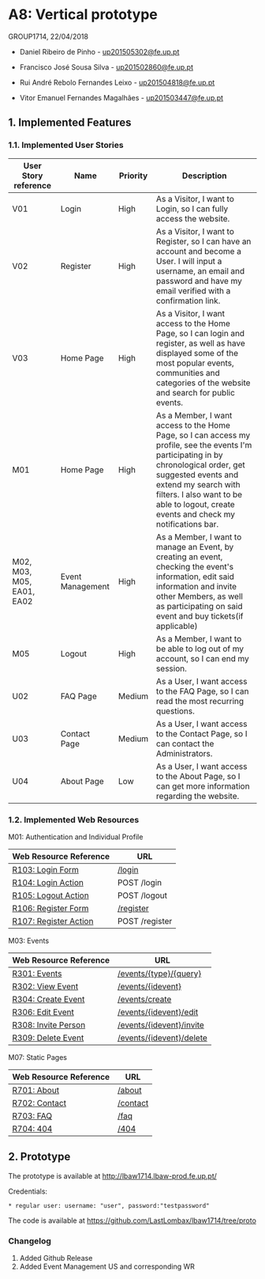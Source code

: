 # A8: Vertical prototype

GROUP1714, 22/04/2018

* Daniel Ribeiro de Pinho - up201505302@fe.up.pt

* Francisco José Sousa Silva - up201502860@fe.up.pt

* Rui André Rebolo Fernandes Leixo - up201504818@fe.up.pt

* Vitor Emanuel Fernandes Magalhães - up201503447@fe.up.pt


 
## 1. Implemented Features
 
### 1.1. Implemented User Stories 
 
| User Story reference | Name                   | Priority                   | Description                   |
| -------------------- | ---------------------- | -------------------------- | ----------------------------- |
| V01 | Login | High | As a Visitor, I want to Login, so I can fully access the website. |
| V02 | Register | High | As a Visitor, I want to Register, so I can have an account and become a User. I will input a username, an email and password and have my email verified with a confirmation link. |
| V03 | Home Page | High | As a Visitor, I want access to the Home Page, so I can login and register, as well as have displayed some of the most popular events, communities and categories of the website and search for public events. |
| M01 | Home Page | High | As a Member, I want access to the Home Page, so I can access my profile, see the events I&#39;m participating in by chronological order, get suggested events and extend my search with filters. I also want to be able to logout, create events and check my notifications bar. |
| M02, M03, M05, EA01, EA02  | Event Management | High | As a Member, I want to manage an Event, by creating an event, checking the event's information, edit said information and invite other Members, as well as participating on said event and buy tickets(if applicable) |
| M05 | Logout | High | As a Member, I want to be able to log out of my account, so I can end my session. |
| U02 | FAQ Page | Medium | As a User, I want access to the FAQ Page, so I can read the most recurring questions. |
| U03 | Contact Page | Medium | As a User, I want access to the Contact Page, so I can contact the Administrators. |
| U04 | About Page | Low | As a User, I want access to the About Page, so I can get more information regarding the website. |


 
### 1.2. Implemented Web Resources
 
 
 M01: Authentication and Individual Profile
 
| Web Resource Reference | URL                            |
| ---------------------- | ------------------------------ |
| [R103: Login Form]() |[/login](http://lbaw1714.lbaw-prod.fe.up.pt/login) |
| [R104: Login Action]() | POST /login |
| [R105: Logout Action]() | POST /logout |
| [R106: Register Form]() |[/register](http://lbaw1714.lbaw-prod.fe.up.pt/register) |
| [R107: Register Action]() | POST /register |

 
  M03: Events
  
| Web Resource Reference | URL                            |
| ---------------------- | ------------------------------ |
| [R301: Events ]() |[/events/{type}/{query}](http://lbaw1714.lbaw-prod.fe.up.pt//events/{type}/{query}) |
| [R302: View Event]() |[/events/{idevent}](http://lbaw1714.lbaw-prod.fe.up.pt/events/12) |
| [R304: Create Event]() |[/events/create](http://lbaw1714.lbaw-prod.fe.up.pt/events/create) |
| [R306: Edit Event]() |[/events/{idevent}/edit](http://lbaw1714.lbaw-prod.fe.up.pt/events/12/edit) |
| [R308: Invite Person]() |[/events/{idevent}/invite](http://lbaw1714.lbaw-prod.fe.up.pt/events/12/invite) |
| [R309: Delete Event]() |[/events/{idevent}/delete](http://lbaw1714.lbaw-prod.fe.up.pt/events/12/delete) |

 M07: Static Pages
  
| Web Resource Reference | URL                            |
| ---------------------- | ------------------------------ |
| [R701: About]() |[/about](http://lbaw1714.lbaw-prod.fe.up.pt/about) |
| [R702: Contact]() |[/contact](http://lbaw1714.lbaw-prod.fe.up.pt/contact) |
| [R703: FAQ]() |[/faq](http://lbaw1714.lbaw-prod.fe.up.pt/faq) |
| [R704: 404]() |[/404](http://lbaw1714.lbaw-prod.fe.up.pt/404) |
 
## 2. Prototype
 
 The prototype is available at http://lbaw1714.lbaw-prod.fe.up.pt/

 Credentials:

	* regular user: username: "user", password:"testpassword"

 The code is available at https://github.com/LastLombax/lbaw1714/tree/proto
 
 ### Changelog
 
 1. Added Github Release
 2. Added Event Management US and corresponding WR
